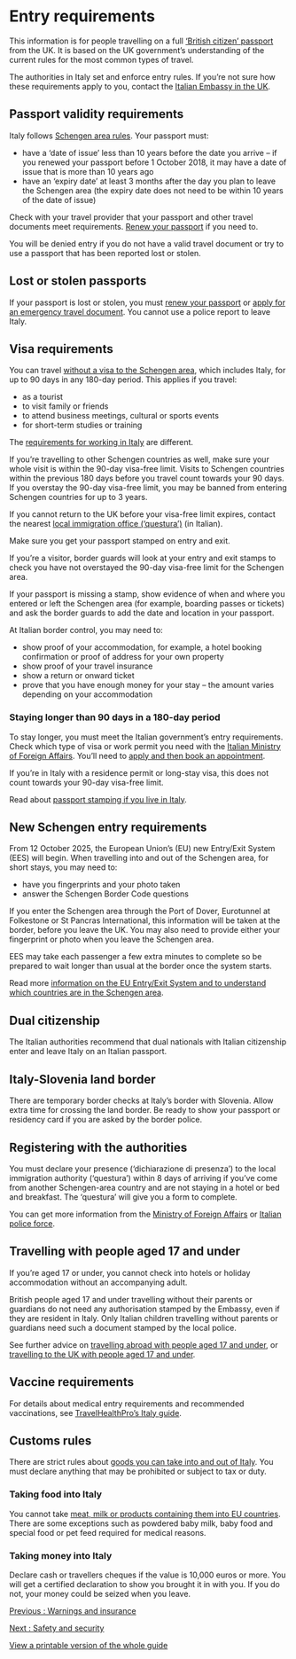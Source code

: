 # Entry requirements

This information is for people travelling on a full [‘British citizen’ passport](https://www.gov.uk/types-of-british-nationality) from the UK. It is based on the UK government’s understanding of the current rules for the most common types of travel.

The authorities in Italy set and enforce entry rules. If you’re not sure how these requirements apply to you, contact the [Italian Embassy in the UK](https://amblondra.esteri.it/en/).

## Passport validity requirements

Italy follows [Schengen area rules](https://europa.eu/youreurope/citizens/travel/entry-exit/non-eu-nationals/index_en.htm). Your passport must:

* have a ‘date of issue’ less than 10 years before the date you arrive – if you renewed your passport before 1 October 2018, it may have a date of issue that is more than 10 years ago
* have an ‘expiry date’ at least 3 months after the day you plan to leave the Schengen area (the expiry date does not need to be within 10 years of the date of issue)

Check with your travel provider that your passport and other travel documents meet requirements. [Renew your passport](https://www.gov.uk/renew-adult-passport/renew) if you need to.

You will be denied entry if you do not have a valid travel document or try to use a passport that has been reported lost or stolen.

## Lost or stolen passports

If your passport is lost or stolen, you must [renew your passport](https://www.gov.uk/renew-adult-passport/renew) or [apply for an emergency travel document](https://www.gov.uk/travel-urgently-from-abroad-without-uk-passport). You cannot use a police report to leave Italy.

## Visa requirements

You can travel [without a visa to the Schengen area](https://www.gov.uk/travel-to-eu-schengen-area), which includes Italy, for up to 90 days in any 180-day period. This applies if you travel:

* as a tourist
* to visit family or friends
* to attend business meetings, cultural or sports events
* for short-term studies or training

The [requirements for working in Italy](https://www.gov.uk/guidance/travel-to-italy-for-work) are different.

If you’re travelling to other Schengen countries as well, make sure your whole visit is within the 90-day visa-free limit. Visits to Schengen countries within the previous 180 days before you travel count towards your 90 days. If you overstay the 90-day visa-free limit, you may be banned from entering Schengen countries for up to 3 years.

If you cannot return to the UK before your visa-free limit expires, contact the nearest [local immigration office (‘questura’)](https://questure.poliziadistato.it/) (in Italian).

Make sure you get your passport stamped on entry and exit.

If you’re a visitor, border guards will look at your entry and exit stamps to check you have not overstayed the 90-day visa-free limit for the Schengen area.

If your passport is missing a stamp, show evidence of when and where you entered or left the Schengen area (for example, boarding passes or tickets) and ask the border guards to add the date and location in your passport.

At Italian border control, you may need to:

* show proof of your accommodation, for example, a hotel booking confirmation or proof of address for your own property
* show proof of your travel insurance
* show a return or onward ticket
* prove that you have enough money for your stay – the amount varies depending on your accommodation

### Staying longer than 90 days in a 180-day period

To stay longer, you must meet the Italian government’s entry requirements. Check which type of visa or work permit you need with the [Italian Ministry of Foreign Affairs](https://vistoperitalia.esteri.it/home/en). You’ll need to [apply and then book an appointment](https://visa.vfsglobal.com/gbr/en/ita).

If you’re in Italy with a residence permit or long-stay visa, this does not count towards your 90-day visa-free limit.

Read about [passport stamping if you live in Italy](https://www.gov.uk/guidance/living-in-italy#passports-and-travel).

## New Schengen entry requirements

From 12 October 2025, the European Union’s (EU) new Entry/Exit System (EES) will begin. When travelling into and out of the Schengen area, for short stays, you may need to:

* have you fingerprints and your photo taken
* answer the Schengen Border Code questions

If you enter the Schengen area through the Port of Dover, Eurotunnel at Folkestone or St Pancras International, this information will be taken at the border, before you leave the UK. You may also need to provide either your fingerprint or photo when you leave the Schengen area.

EES may take each passenger a few extra minutes to complete so be prepared to wait longer than usual at the border once the system starts.

Read more [information on the EU Entry/Exit System and to understand which countries are in the Schengen area](https://www.gov.uk/guidance/eu-entryexit-system).

## Dual citizenship

The Italian authorities recommend that dual nationals with Italian citizenship enter and leave Italy on an Italian passport.

## Italy-Slovenia land border

There are temporary border checks at Italy’s border with Slovenia. Allow extra time for crossing the land border. Be ready to show your passport or residency card if you are asked by the border police.

## Registering with the authorities

You must declare your presence (‘dichiarazione di presenza’) to the local immigration authority (‘questura’) within 8 days of arriving if you’ve come from another Schengen-area country and are not staying in a hotel or bed and breakfast. The ‘questura’ will give you a form to complete.

You can get more information from the [Ministry of Foreign Affairs](https://www.esteri.it/en/servizi-consolari-e-visti/ingressosoggiornoinitalia/condizioni_ingresso/) or [Italian police force](https://www.poliziadistato.it/articolo/10618).

## Travelling with people aged 17 and under

If you’re aged 17 or under, you cannot check into hotels or holiday accommodation without an accompanying adult.

British people aged 17 and under travelling without their parents or guardians do not need any authorisation stamped by the Embassy, even if they are resident in Italy. Only Italian children travelling without parents or guardians need such a document stamped by the local police.

See further advice on [travelling abroad with people aged 17 and under](https://www.gov.uk/permission-take-child-abroad), or [travelling to the UK with people aged 17 and under](https://www.gov.uk/government/publications/children-travelling-to-the-uk/children-travelling-to-the-uk-accessible).

## Vaccine requirements

For details about medical entry requirements and recommended vaccinations, see [TravelHealthPro’s Italy guide](https://travelhealthpro.org.uk/country/111/italy#Vaccine_Recommendations).

## Customs rules

There are strict rules about [goods you can take into and out of Italy](https://www.adm.gov.it/portale/en/carta-doganale-viaggiatore). You must declare anything that may be prohibited or subject to tax or duty.

### Taking food into Italy

You cannot take [meat, milk or products containing them into EU countries](https://food.ec.europa.eu/animals/animal-products-movements/personal-imports_en). There are some exceptions such as powdered baby milk, baby food and special food or pet feed required for medical reasons.

### Taking money into Italy

Declare cash or travellers cheques if the value is 10,000 euros or more. You will get a certified declaration to show you brought it in with you. If you do not, your money could be seized when you leave.

[Previous
:
Warnings and insurance](/foreign-travel-advice/italy)

[Next
:
Safety and security](/foreign-travel-advice/italy/safety-and-security)

[View a printable version of the whole guide](/foreign-travel-advice/italy/print)